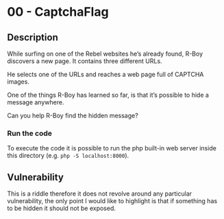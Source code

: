 # 00 - CaptchaFlag
## Description
While surfing on one of the Rebel websites he’s already found, R-Boy discovers a new page. It contains three different URLs.

He selects one of the URLs and reaches a web page full of CAPTCHA images.

One of the things R-Boy has learned so far, is that it’s possible to hide a message anywhere.

Can you help R-Boy find the hidden message?

### Run the code
To execute the code it is possible to run the php built-in web server inside this directory (e.g. `php -S localhost:8000`).

## Vulnerability
This is a riddle therefore it does not revolve around any particular vulnerability, the only point I would like to highlight is that if something has to be hidden it should not be exposed.